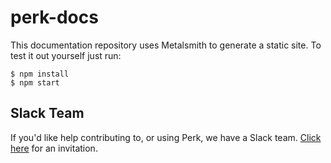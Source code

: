 
# perk-docs

This documentation repository uses Metalsmith to generate a static site. To test it out yourself just run:

	$ npm install
    $ npm start
    
## Slack Team

If you'd like help contributing to, or using Perk, we have a Slack team. [Click here](https://docs.google.com/forms/d/e/1FAIpQLSeKAZfd_H0fyYTEr_cbrhK1RTWgn0cBr0iRdc2WEZ89WgFCCg/viewform?c=0&w=1) for an invitation.
